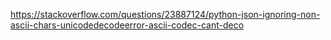 https://stackoverflow.com/questions/23887124/python-json-ignoring-non-ascii-chars-unicodedecodeerror-ascii-codec-cant-deco
